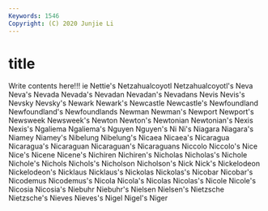 ```yaml
---
Keywords: 1546
Copyright: (C) 2020 Junjie Li
---
```


# title

Write contents here!!!
ie 
Nettie's 
Netzahualcoyotl 
Netzahualcoyotl's
Neva 
Neva's 
Nevada 
Nevada's 
Nevadan 
Nevadan's 
Nevadans 
Nevis 
Nevis's 
Nevsky
Nevsky's 
Newark 
Newark's 
Newcastle 
Newcastle's 
Newfoundland 
Newfoundland's 
Newfoundlands 
Newman 
Newman's
Newport 
Newport's 
Newsweek 
Newsweek's 
Newton 
Newton's 
Newtonian 
Newtonian's 
Nexis 
Nexis's
Ngaliema 
Ngaliema's 
Nguyen 
Nguyen's 
Ni 
Ni's 
Niagara 
Niagara's 
Niamey 
Niamey's
Nibelung 
Nibelung's 
Nicaea 
Nicaea's 
Nicaragua 
Nicaragua's 
Nicaraguan 
Nicaraguan's 
Nicaraguans 
Niccolo
Niccolo's 
Nice 
Nice's 
Nicene 
Nicene's 
Nichiren 
Nichiren's 
Nicholas 
Nicholas's 
Nichole
Nichole's 
Nichols 
Nichols's 
Nicholson 
Nicholson's 
Nick 
Nick's 
Nickelodeon 
Nickelodeon's 
Nicklaus
Nicklaus's 
Nickolas 
Nickolas's 
Nicobar 
Nicobar's 
Nicodemus 
Nicodemus's 
Nicola 
Nicola's 
Nicolas
Nicolas's 
Nicole 
Nicole's 
Nicosia 
Nicosia's 
Niebuhr 
Niebuhr's 
Nielsen 
Nielsen's 
Nietzsche
Nietzsche's 
Nieves 
Nieves's 
Nigel 
Nigel's 
Niger 
